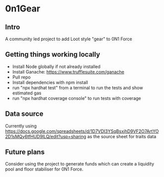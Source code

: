 # 0n1Gear

## Intro
A community led project to add Loot style "gear" to 0N1 Force

## Getting things working locally
* Install Node globally if not already installed
* Install Ganache: https://www.trufflesuite.com/ganache
* Pull repo
* Install dependencies with npm install
* run "npx hardhat test" from a terminal to run the tests and show estimated gas
* run "npx hardhat coverage console" to run tests with coverage

## Data source
Currently using https://docs.google.com/spreadsheets/d/1D7VDI3YSqBsxjhD9VF2O7ArtYO2D1sMQy6tfHUD9lLQ/edit?usp=sharing as the source sheet for traits data

## Future plans
Consider using the project to generate funds which can create a liquidity pool and floor stabiliser for 0N1 Force. 